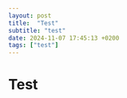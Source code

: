 ```yaml
---
layout: post
title:  "Test"
subtitle: "test"
date: 2024-11-07 17:45:13 +0200
tags: ["test"]
---
```



# Test